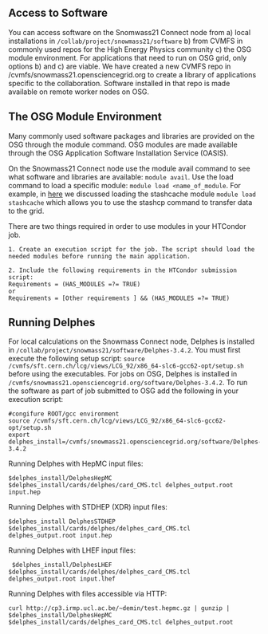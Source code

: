 ## Access to Software

You can access software on the Snomwass21 Connect node from a) local installations in `/collab/project/snowmass21/software` b) from CVMFS in commonly used repos for the High Energy Physics community c) the OSG module environment. For applications that need to run on OSG grid, only options b) and c) are viable. We have created a new CVMFS repo in /cvmfs/snowmass21.opensciencegrid.org to create a library of applications specific to the collaboration. Software installed in that repo is made available on remote worker nodes on OSG. 

## The OSG Module Environment

Many commonly used software packages and libraries are provided on the OSG through the module command.  OSG modules are made available through the OSG Application Software Installation Service (OASIS).

On the Snowmass21 Connect node use the module avail command to see what software and libraries are available: `module avail`. Use the load command to load a specific module: `module load <name_of_module`. For example, in [here](index.md) we discussed loading the stashcache module `module load stashcache` which allows you to use the stashcp command to transfer data to the grid. 

There are two things required in order to use modules in your HTCondor job.

    1. Create an execution script for the job. The script should load the needed modules before running the main application.  
    
    2. Include the following requirements in the HTCondor submission script:
    Requirements = (HAS_MODULES =?= TRUE)
    or 
    Requirements = [Other requirements ] && (HAS_MODULES =?= TRUE)


## Running Delphes

For local calculations on the Snowmass Connect node, Delphes is installed in `/collab/project/snowmass21/software/Delphes-3.4.2`. You must first execute the following setup script: `source /cvmfs/sft.cern.ch/lcg/views/LCG_92/x86_64-slc6-gcc62-opt/setup.sh` before using the executables. For jobs on OSG, Delphes is installed in `/cvmfs/snowmass21.opensciencegrid.org/software/Delphes-3.4.2`. To run the software as part of job submitted to OSG
add the following in your execution script:

    #congifure ROOT/gcc environment
    source /cvmfs/sft.cern.ch/lcg/views/LCG_92/x86_64-slc6-gcc62-opt/setup.sh
    export delphes_install=/cvmfs/snowmass21.opensciencegrid.org/software/Delphes-3.4.2
    
Running Delphes with HepMC input files:
 
    $delphes_install/DelphesHepMC $delphes_install/cards/delphes/card_CMS.tcl delphes_output.root input.hep

Running Delphes with STDHEP (XDR) input files:
    
    $delphes_install DelphesSTDHEP $delphes_install/cards/delphes/delphes_card_CMS.tcl delphes_output.root input.hep   

Running Delphes with LHEF input files:
      
     $delphes_install/DelphesLHEF $delphes_install/cards/delphes/delphes_card_CMS.tcl delphes_output.root input.lhef

Running Delphes with files accessible via HTTP:

    curl http://cp3.irmp.ucl.ac.be/~demin/test.hepmc.gz | gunzip | $delphes_install/DelphesHepMC $delphes_install/cards/delphes_card_CMS.tcl delphes_output.root


